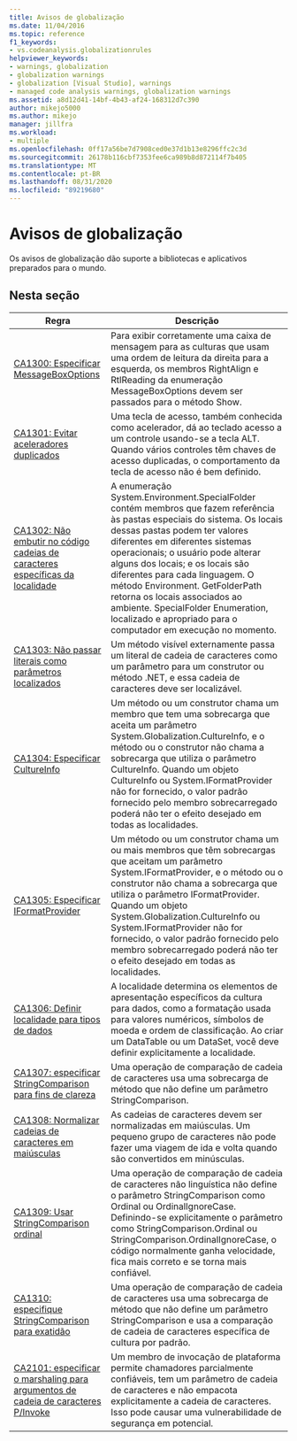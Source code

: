 ```yaml
---
title: Avisos de globalização
ms.date: 11/04/2016
ms.topic: reference
f1_keywords:
- vs.codeanalysis.globalizationrules
helpviewer_keywords:
- warnings, globalization
- globalization warnings
- globalization [Visual Studio], warnings
- managed code analysis warnings, globalization warnings
ms.assetid: a8d12d41-14bf-4b43-af24-168312d7c390
author: mikejo5000
ms.author: mikejo
manager: jillfra
ms.workload:
- multiple
ms.openlocfilehash: 0ff17a56be7d7908ced0e37d1b13e8296ffc2c3d
ms.sourcegitcommit: 26178b116cbf7353fee6ca989b8d872114f7b405
ms.translationtype: MT
ms.contentlocale: pt-BR
ms.lasthandoff: 08/31/2020
ms.locfileid: "89219680"
---
```

# <a name="globalization-warnings"></a>Avisos de globalização
Os avisos de globalização dão suporte a bibliotecas e aplicativos preparados para o mundo.

## <a name="in-this-section"></a>Nesta seção

|Regra|Descrição|
|----------|-----------------|
|[CA1300: Especificar MessageBoxOptions](../code-quality/ca1300.md)|Para exibir corretamente uma caixa de mensagem para as culturas que usam uma ordem de leitura da direita para a esquerda, os membros RightAlign e RtlReading da enumeração MessageBoxOptions devem ser passados para o método Show.|
|[CA1301: Evitar aceleradores duplicados](../code-quality/ca1301.md)|Uma tecla de acesso, também conhecida como acelerador, dá ao teclado acesso a um controle usando-se a tecla ALT. Quando vários controles têm chaves de acesso duplicadas, o comportamento da tecla de acesso não é bem definido.|
|[CA1302: Não embutir no código cadeias de caracteres específicas da localidade](../code-quality/ca1302.md)|A enumeração System.Environment.SpecialFolder contém membros que fazem referência às pastas especiais do sistema. Os locais dessas pastas podem ter valores diferentes em diferentes sistemas operacionais; o usuário pode alterar alguns dos locais; e os locais são diferentes para cada linguagem. O método Environment. GetFolderPath retorna os locais associados ao ambiente. SpecialFolder Enumeration, localizado e apropriado para o computador em execução no momento.|
|[CA1303: Não passar literais como parâmetros localizados](../code-quality/ca1303.md)|Um método visível externamente passa um literal de cadeia de caracteres como um parâmetro para um construtor ou método .NET, e essa cadeia de caracteres deve ser localizável.|
|[CA1304: Especificar CultureInfo](../code-quality/ca1304.md)|Um método ou um construtor chama um membro que tem uma sobrecarga que aceita um parâmetro System.Globalization.CultureInfo, e o método ou o construtor não chama a sobrecarga que utiliza o parâmetro CultureInfo. Quando um objeto CultureInfo ou System.IFormatProvider não for fornecido, o valor padrão fornecido pelo membro sobrecarregado poderá não ter o efeito desejado em todas as localidades.|
|[CA1305: Especificar IFormatProvider](../code-quality/ca1305.md)|Um método ou um construtor chama um ou mais membros que têm sobrecargas que aceitam um parâmetro System.IFormatProvider, e o método ou o construtor não chama a sobrecarga que utiliza o parâmetro IFormatProvider. Quando um objeto System.Globalization.CultureInfo ou System.IFormatProvider não for fornecido, o valor padrão fornecido pelo membro sobrecarregado poderá não ter o efeito desejado em todas as localidades.|
|[CA1306: Definir localidade para tipos de dados](../code-quality/ca1306.md)|A localidade determina os elementos de apresentação específicos da cultura para dados, como a formatação usada para valores numéricos, símbolos de moeda e ordem de classificação. Ao criar um DataTable ou um DataSet, você deve definir explicitamente a localidade.|
|[CA1307: especificar StringComparison para fins de clareza](../code-quality/ca1307.md)|Uma operação de comparação de cadeia de caracteres usa uma sobrecarga de método que não define um parâmetro StringComparison.|
|[CA1308: Normalizar cadeias de caracteres em maiúsculas](../code-quality/ca1308.md)|As cadeias de caracteres devem ser normalizadas em maiúsculas. Um pequeno grupo de caracteres não pode fazer uma viagem de ida e volta quando são convertidos em minúsculas.|
|[CA1309: Usar StringComparison ordinal](../code-quality/ca1309.md)|Uma operação de comparação de cadeia de caracteres não linguística não define o parâmetro StringComparison como Ordinal ou OrdinalIgnoreCase. Definindo-se explicitamente o parâmetro como StringComparison.Ordinal ou StringComparison.OrdinalIgnoreCase, o código normalmente ganha velocidade, fica mais correto e se torna mais confiável.|
|[CA1310: especifique StringComparison para exatidão](../code-quality/ca1310.md)|Uma operação de comparação de cadeia de caracteres usa uma sobrecarga de método que não define um parâmetro StringComparison e usa a comparação de cadeia de caracteres específica de cultura por padrão.|
|[CA2101: especificar o marshaling para argumentos de cadeia de caracteres P/Invoke](../code-quality/ca2101.md)|Um membro de invocação de plataforma permite chamadores parcialmente confiáveis, tem um parâmetro de cadeia de caracteres e não empacota explicitamente a cadeia de caracteres. Isso pode causar uma vulnerabilidade de segurança em potencial.|
